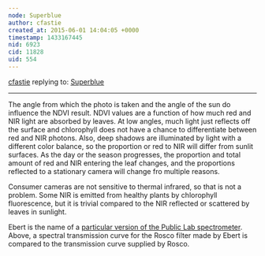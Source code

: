 ```yaml
---
node: Superblue
author: cfastie
created_at: 2015-06-01 14:04:05 +0000
timestamp: 1433167445
nid: 6923
cid: 11828
uid: 554
---
```




[cfastie](../profile/cfastie) replying to: [Superblue](../notes/cfastie/04-20-2013/superblue)

----
The angle from which the photo is taken and the angle of the sun do influence the NDVI result. NDVI values are a function of how much red and NIR light are absorbed by leaves. At low angles, much light just reflects off the surface and chlorophyll does not have a chance to differentiate between red and NIR photons. Also, deep shadows are illuminated by light with a different color balance, so the proportion or red to NIR will differ from sunlit surfaces. As the day or the season progresses, the proportion and total amount of red and NIR entering the leaf changes, and the proportions reflected to a stationary camera will change fro multiple reasons.

Consumer cameras are not sensitive to thermal infrared, so that is not a problem. Some NIR is emitted from healthy plants by chlorophyll fluorescence, but it is trivial compared to the NIR reflected or scattered by leaves in sunlight.

Ebert is the name of a [particular version of the Public Lab spectrometer](http://publiclab.org/notes/cfastie/2-19-2013/ebert). Above, a spectral transmission curve for the Rosco filter made by Ebert is compared to the transmission curve supplied by Rosco.